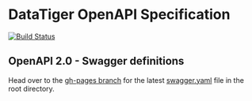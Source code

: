 # DataTiger OpenAPI Specification
[![Build Status](https://travis-ci.org/DataTigerGitHub/API-Docs-and-Code.svg?branch=master)](https://travis-ci.org/DataTigerGitHub/API-Docs-and-Code)

## OpenAPI 2.0 - Swagger definitions 

Head over to the [gh-pages branch](https://github.com/DataTigerGitHub/API-Docs-and-Code/tree/gh-pages) for the latest [swagger.yaml](https://github.com/DataTigerGitHub/API-Docs-and-Code/blob/gh-pages/swagger.yaml) file in the root directory.
